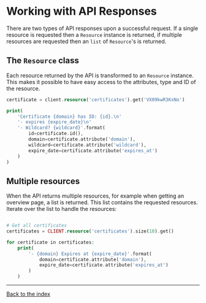 # Working with API Responses
There are two types of API responses upon a successful request. If a single resource is requested then a `Resource` instance is 
returned, if multiple resources are requested then an `list` of `Resource`'s is returned.

## The `Resource` class
Each resource returned by the API is transformed to an `Resource` instance. This makes it possible to have easy access
to the attributes, type and ID of the resource.

```php
certificate = client.resource('certificates').get('VX09kwR3KxNo')

print(
    'Certificate {domain} has ID: {id}.\n'
    '- expires {expire_date}\n'
    '- Wildcard? {wildcard}'.format(
        id=certificate.id(),
        domain=certificate.attribute('domain'),
        wildcard=certificate.attribute('wildcard'),
        expire_date=certificate.attribute('expires_at')
    )
)
```

## Multiple resources
When the API returns multiple resources, for example when getting an overview page, a list is returned.
This list contains the requested resources. Iterate over the list to handle the resources:

```php

# Get all certificates
certificates = CLIENT.resource('certificates').size(10).get()

for certificate in certificates:
    print(
        '- {domain} Expires at {expire_date}'.format(
            domain=certificate.attribute('domain'),
            expire_date=certificate.attribute('expires_at')
        )
    )
```

---

[Back to the index](index.md)
